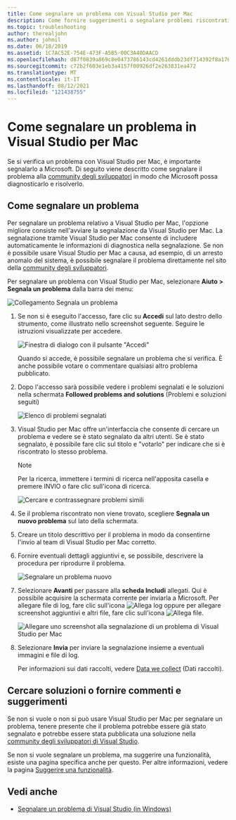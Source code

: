 ```yaml
---
title: Come segnalare un problema con Visual Studio per Mac
description: Come fornire suggerimenti o segnalare problemi riscontrati durante l'uso di Visual Studio per Mac.
ms.topic: troubleshooting
author: therealjohn
ms.author: johmil
ms.date: 06/18/2019
ms.assetid: 1C7AC52E-754E-473F-A5B5-00C3A40DAACD
ms.openlocfilehash: d87f0839a869c8e0473786143cd4261dddb23df714392f8a17649a01547e1129
ms.sourcegitcommit: c72b2f603e1eb3a4157f00926df2e263831ea472
ms.translationtype: MT
ms.contentlocale: it-IT
ms.lasthandoff: 08/12/2021
ms.locfileid: "121438755"
---
```

# <a name="how-to-report-a-problem-in-visual-studio-for-mac"></a>Come segnalare un problema in Visual Studio per Mac

Se si verifica un problema con Visual Studio per Mac, è importante segnalarlo a Microsoft. Di seguito viene descritto come segnalare il problema alla [community degli sviluppatori](https://aka.ms/feedback/report?space=41) in modo che Microsoft possa diagnosticarlo e risolverlo.

## <a name="how-to-report-a-problem"></a>Come segnalare un problema

Per segnalare un problema relativo a Visual Studio per Mac, l'opzione migliore consiste nell'avviare la segnalazione da Visual Studio per Mac. La segnalazione tramite Visual Studio per Mac consente di includere automaticamente le informazioni di diagnostica nella segnalazione. Se non è possibile usare Visual Studio per Mac a causa, ad esempio, di un arresto anomalo del sistema, è possibile segnalare il problema direttamente nel sito della [community degli sviluppatori](https://aka.ms/feedback/report?space=41).

Per segnalare un problema con Visual Studio per Mac, selezionare **Aiuto > Segnala un problema** dalla barra dei menu:

![Collegamento Segnala un problema](media/report-problem-image1.png)

1. Se non si è eseguito l'accesso, fare clic su **Accedi** sul lato destro dello strumento, come illustrato nello screenshot seguente. Seguire le istruzioni visualizzate per accedere.

    ![Finestra di dialogo con il pulsante "Accedi"](media/report-problem-image2.png)

    Quando si accede, è possibile segnalare un problema che si verifica. È anche possibile votare o commentare qualsiasi altro problema pubblicato.

1. Dopo l'accesso sarà possibile vedere i problemi segnalati e le soluzioni nella schermata **Followed problems and solutions** (Problemi e soluzioni seguiti)

    ![Elenco di problemi segnalati](media/report-problem-image3.png)

1. Visual Studio per Mac offre un'interfaccia che consente di cercare un problema e vedere se è stato segnalato da altri utenti. Se è stato segnalato, è possibile fare clic sul titolo e "votarlo" per indicare che si è riscontrato lo stesso problema.
   > [!NOTE]
   > Per la ricerca, immettere i termini di ricerca nell'apposita casella e premere INVIO o fare clic sull'icona di ricerca.

   ![Cercare e contrassegnare problemi simili](media/report-problem-image4.png)

1. Se il problema riscontrato non viene trovato, scegliere **Segnala un nuovo problema** sul lato della schermata.

1. Creare un titolo descrittivo per il problema in modo da consentirne l'invio al team di Visual Studio per Mac corretto.

1. Fornire eventuali dettagli aggiuntivi e, se possibile, descrivere la procedura per riprodurre il problema.

   ![Segnalare un problema nuovo](media/report-problem-image5.png)

1. Selezionare **Avanti** per passare alla **scheda Includi** allegati. Qui è possibile acquisire la schermata corrente per inviarla a Microsoft. Per allegare file di log, fare clic sull'icona ![Allega log](media/report-problem-attach-logs.png) oppure per allegare screenshot aggiuntivi e altri file, fare clic sull'icona ![Allega file](media/report-problem-attach-file.png).

   ![Allegare uno screenshot alla segnalazione di un problema di Visual Studio per Mac](media/report-problem-image6.png)

1. Selezionare **Invia** per inviare la segnalazione insieme a eventuali immagini e file di log.

   Per informazioni sui dati raccolti, vedere [Data we collect](/visualstudio/ide/developer-community-privacy#data-we-collect) (Dati raccolti).

## <a name="search-for-solutions-or-provide-feedback"></a>Cercare soluzioni o fornire commenti e suggerimenti

Se non si vuole o non si può usare Visual Studio per Mac per segnalare un problema, tenere presente che il problema potrebbe essere già stato segnalato e potrebbe essere stata pubblicata una soluzione nella [community degli sviluppatori di Visual Studio](https://aka.ms/feedback/report?space=41/).

Se non si vuole segnalare un problema, ma suggerire una funzionalità, esiste una pagina specifica anche per questo. Per altre informazioni, vedere la pagina [Suggerire una funzionalità](https://aka.ms/feedback/suggest?space=41).

## <a name="see-also"></a>Vedi anche

- [Segnalare un problema di Visual Studio (in Windows)](/visualstudio/ide/how-to-report-a-problem-with-visual-studio-2017)
